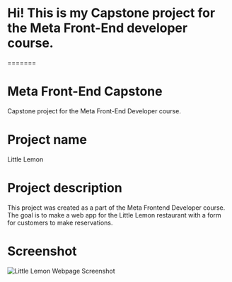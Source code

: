 # Hi! This is my Capstone project for the Meta Front-End developer course.
=======
# Meta Front-End Capstone
Capstone project for the Meta Front-End Developer course.
# Project name
Little Lemon
# Project description
This project was created as a part of the Meta Frontend Developer course. The goal is to make a web app for the Little Lemon restaurant with a form for customers to make reservations.
# Screenshot
![Little Lemon Webpage Screenshot](https://i.imgur.com/YeCJD9l.jpeg)
